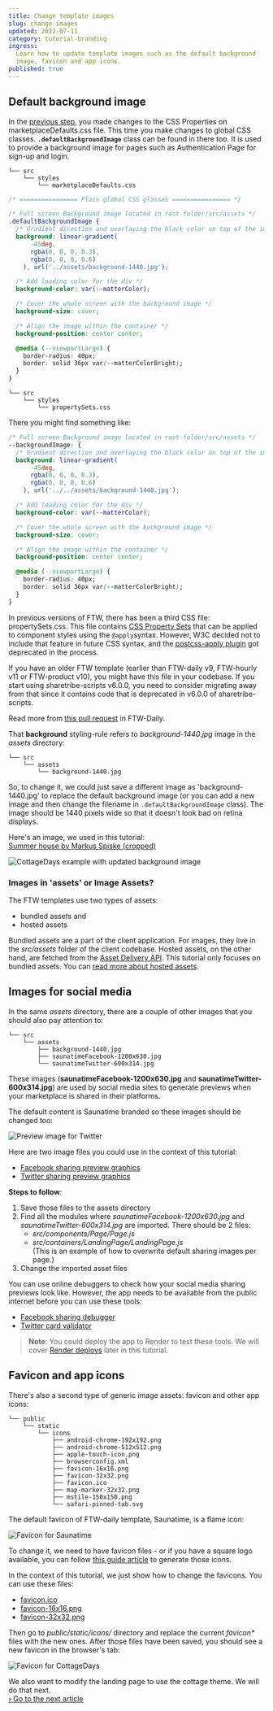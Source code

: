 ```yaml
---
title: Change template images
slug: change-images
updated: 2022-07-11
category: tutorial-branding
ingress:
  Learn how to update template images such as the default background
  image, favicon and app icons.
published: true
---
```


## Default background image

In the [previous step](/tutorial/first-edit/), you made changes to the
CSS Properties on marketplaceDefaults.css file. This time you make
changes to global CSS classes. **`.defaultBackgroundImage`** class can
be found in there too. It is used to provide a background image for
pages such as Authentication Page for sign-up and login.

```shell
└── src
    └── styles
        └── marketplaceDefaults.css
```

```css
/* ================ Plain global CSS glasses ================ */

/* Full screen Background image located in root-folder/src/assets */
.defaultBackgroundImage {
  /* Gradient direction and overlaying the black color on top of the image for better readability */
  background: linear-gradient(
      -45deg,
      rgba(0, 0, 0, 0.3),
      rgba(0, 0, 0, 0.6)
    ), url('../assets/background-1440.jpg');

  /* Add loading color for the div */
  background-color: var(--matterColor);

  /* Cover the whole screen with the background image */
  background-size: cover;

  /* Align the image within the container */
  background-position: center center;

  @media (--viewportLarge) {
    border-radius: 40px;
    border: solid 36px var(--matterColorBright);
  }
}
```

<extrainfo title="I can't find it, but I have something similar in a file called propertySets.css. What is that?">

```shell
└── src
    └── styles
        └── propertySets.css
```

There you might find something like:

```css
/* Full screen Background image located in root-folder/src/assets */
--backgroundImage: {
  /* Gradient direction and overlaying the black color on top of the image for better readability */
  background: linear-gradient(
      -45deg,
      rgba(0, 0, 0, 0.3),
      rgba(0, 0, 0, 0.6)
    ), url('../../assets/background-1440.jpg');

  /* Add loading color for the div */
  background-color: var(--matterColor);

  /* Cover the whole screen with the background image */
  background-size: cover;

  /* Align the image within the container */
  background-position: center center;

  @media (--viewportLarge) {
    border-radius: 40px;
    border: solid 36px var(--matterColorBright);
  }
}
```

In previous versions of FTW, there has been a third CSS file:
propertySets.css. This file contains
[CSS Property Sets](https://chromestatus.com/feature/5753701012602880)
that can be applied to component styles using the `@apply`syntax.
However, W3C decided not to include that feature in future CSS syntax,
and the
[postcss-apply plugin](https://github.com/pascalduez/postcss-apply) got
deprecated in the process.

If you have an older FTW template (earlier than FTW-daily v9, FTW-hourly
v11 or FTW-product v10), you might have this file in your codebase. If
you start using sharetribe-scripts v6.0.0, you need to consider
migrating away from that since it contains code that is deprecated in
v6.0.0 of sharetribe-scripts.

Read more from
[this pull request](https://github.com/sharetribe/ftw-daily/pull/1531)
in FTW-Daily.

</extrainfo>

That **background** styling-rule refers to _background-1440.jpg_ image
in the _assets_ directory:

```shell
└── src
    └── assets
        └── background-1440.jpg
```

So, to change it, we could just save a different image as
'background-1440.jpg' to replace the default background image (or you
can add a new image and then change the filename in
`.defaultBackgroundImage` class). The image should be 1440 pixels wide
so that it doesn't look bad on retina displays.

Here's an image, we used in this tutorial:<br />
[Summer house by Markus Spiske (cropped)](/tutorial-assets/markus-spiske-summer-house-unsplash.jpg)

![CottageDays example with updated background image](./cottagedays-background-image.png)

### Images in 'assets' or Image Assets?

The FTW templates use two types of assets:

- bundled assets and
- hosted assets

Bundled assets are a part of the client application. For images, they
live in the _src/assets_ folder of the client codebase. Hosted assets,
on the other hand, are fetched from the
[Asset Delivery API](https://www.sharetribe.com/api-reference/asset-delivery-api.html).
This tutorial only focuses on bundled assets. You can
[read more about hosted assets](/references/assets/).

</extrainfo>

## Images for social media

In the same _assets_ directory, there are a couple of other images that
you should also pay attention to:

```shell
└── src
    └── assets
        ├── background-1440.jpg
        ├── saunatimeFacebook-1200x630.jpg
        └── saunatimeTwitter-600x314.jpg
```

These images (**saunatimeFacebook-1200x630.jpg** and
**saunatimeTwitter-600x314.jpg**) are used by social media sites to
generate previews when your marketplace is shared in their platforms.

The default content is Saunatime branded so these images should be
changed too:

![Preview image for Twitter](./saunatimeTwitter-600x314.jpg)

Here are two image files you could use in the context of this tutorial:

- [Facebook sharing preview graphics](/tutorial-assets/cottagedays-facebook-1200x630-by-markus-spiske.jpg)
- [Twitter sharing preview graphics](/tutorial-assets/cottagedays-twitter-600x314-by-markus-spiske.jpg)

**Steps to follow**:

1. Save those files to the assets directory
1. Find all the modules where _saunatimeFacebook-1200x630.jpg_ and
   _saunatimeTwitter-600x314.jpg_ are imported. There should be 2 files:
   - _src/components/Page/Page.js_
   - _src/containers/LandingPage/LandingPage.js_<br /> (This is an
     example of how to overwrite default sharing images per page.)
1. Change the imported asset files

<extrainfo title="Extra: how to test social media sharing?">

You can use online debuggers to check how your social media sharing
previews look like. However, the app needs to be available from the
public internet before you can use these tools:

- [Facebook sharing debugger](https://developers.facebook.com/tools/debug/)
- [Twitter card validator](https://cards-dev.twitter.com/validator)

> **Note**: You could deploy the app to Render to test these tools. We
> will cover [Render deploys](/tutorial/deploy-to-render/) later in this
> tutorial.

</extrainfo>

## Favicon and app icons

There's also a second type of generic image assets: favicon and other
app icons:

```shell
└── public
    └── static
        └── icons
            ├── android-chrome-192x192.png
            ├── android-chrome-512x512.png
            ├── apple-touch-icon.png
            ├── browserconfig.xml
            ├── favicon-16x16.png
            ├── favicon-32x32.png
            ├── favicon.ico
            ├── map-marker-32x32.png
            ├── mstile-150x150.png
            └── safari-pinned-tab.svg

```

The default favicon of FTW-daily template, Saunatime, is a flame icon:

![Favicon for Saunatime](./saunatime-favicon.png)

To change it, we need to have favicon files - or if you have a square
logo available, you can follow
[this guide article](/ftw/how-to-change-ftw-icons/) to generate those
icons.

In the context of this tutorial, we just show how to change the
favicons. You can use these files:

- [favicon.ico](/tutorial-assets/favicon.ico)
- [favicon-16x16.png](/tutorial-assets/favicon-16x16.png)
- [favicon-32x32.png](/tutorial-assets/favicon-32x32.png)

Then go to _public/static/icons/_ directory and replace the current
_favicon\*_ files with the new ones. After those files have been saved,
you should see a new favicon in the browser's tab:

![Favicon for CottageDays](./cottagedays-favicon.png)

We also want to modify the landing page to use the cottage theme. We
will do that next.<br />
[› Go to the next article](/tutorial/modify-landing-page/)
